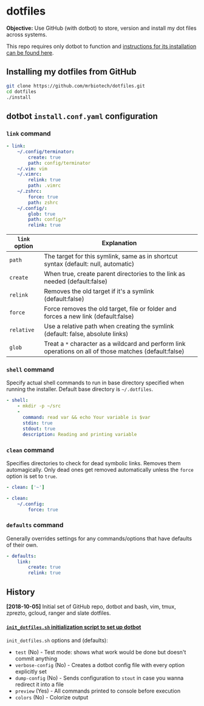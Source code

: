 # dotfiles

**Objective:** Use GitHub (with dotbot) to store, version and install my dot files across systems.

This repo requires only dotbot to function and [instructions for its installation can be found here](https://github.com/anishathalye/dotbot).

## Installing my dotfiles from GitHub

```bash
git clone https://github.com/mrbiotech/dotfiles.git
cd dotfiles
./install
```

## dotbot `install.conf.yaml` configuration

### `link` command

```yaml
- link:
    ~/.config/terminator:
        create: true
        path: config/terminator
    ~/.vim: vim
    ~/.vimrc:
        relink: true
        path: .vimrc
    ~/.zshrc:
        force: true
        path: zshrc
    ~/.config/:
        glob: true
        path: config/*
        relink: true
```

| `link` option | Explanation                                                  |
| ------------- | ------------------------------------------------------------ |
| `path`        | The target for this symlink, same as in shortcut syntax (default: null, automatic) |
| `create`      | When true, create parent directories to the link as needed (default:false) |
| `relink`      | Removes the old target if it's a symlink (default:false)     |
| `force`       | Force removes the old target, file or folder and forces a new link (default:false) |
| `relative`    | Use a relative path when creating the symlink (default: false, absolute links) |
| `glob`        | Treat a `*` character as a wildcard and perform link operations on all of those matches (default:false) |

### `shell` command

Specify actual shell commands to run in base directory specified when running the installer. Default base directory is `~/.dotfiles`.

```yaml
- shell:
    - mkdir -p ~/src
    -
      command: read var && echo Your variable is $var
      stdin: true
      stdout: true
      description: Reading and printing variable
```

### `clean` command

Specifies directories to check for dead symbolic links. Removes them automagically. Only dead ones get removed automatically unless the `force` option is set to `true`.

```yaml
- clean: ['~']

- clean:
    ~/.config:
        force: true
```

### `defaults` command

Generally overrides settings for any commands/options that have defaults of their own.

```yaml
- defaults:
    link:
        create: true
        relink: true
```





## History

**[2018-10-05]** Initial set of GitHub repo, dotbot and bash, vim, tmux, zprezto, gcloud, ranger and slate dotfiles.

#### [`init_dotfiles.sh` initialization script to set up dotbot](https://github.com/Vaelatern/init-dotfiles)

`init_dotfiles.sh` options and (defaults):

- `test` (No) - Test mode: shows what work would be done but doesn't commit anything
- `verbose-config` (No) - Creates a dotbot config file with every option explicitly set
- `dump-config` (No) - Sends configuration to `stout` in case you wanna redirect it into a file
- `preview` (Yes) - All commands printed to console before execution
- `colors` (No) - Colorize output
